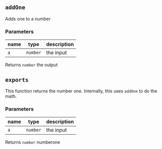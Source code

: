 ## `addOne`

Adds one to a number

### Parameters

| name | type | description |
| ---- | ---- | ----------- |
| `a` | `number` | the input |



Returns `number` the output

## `exports`

This function returns the number one. Internally, this uses
`addOne` to do the math.

### Parameters

| name | type | description |
| ---- | ---- | ----------- |
| `a` | `number` | the input |



Returns `number` numberone

